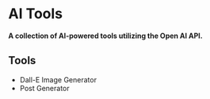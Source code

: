 # AI Tools

**A collection of AI-powered tools utilizing the Open AI API.**

## Tools

- Dall-E Image Generator
- Post Generator
